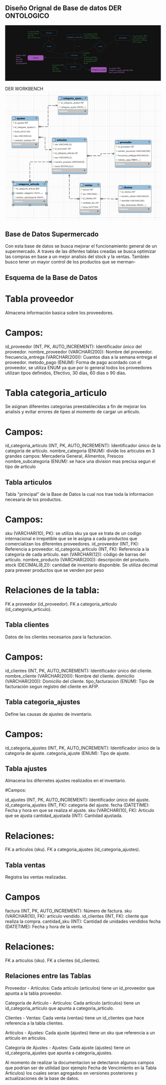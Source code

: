 ## Diseño Orignal de Base de datos DER ONTOLOGICO
![alt text](der.jpeg)

DER WORKBENCH
![alt text](der_workbench.png)

## Base de Datos Supermercado

Con esta base de datos se busca mejorar el funcionamiento general de un supermercado. A traves de las difentes tablas creadas se busca optimizar las compras en base a un mejor analisis del stock y la ventas. También busco tener un mayor control de los productos que se merman-

## Esquema de la Base de Datos

# Tabla proveedor
Almacena información basica sobre los proveedores.

# Campos:
id_proveedor (INT, PK, AUTO_INCREMENT): Identificador único del proveedor.
nombre_proveedor (VARCHAR(200)): Nombre del proveedor.
frecuencia_entrega (VARCHAR(200)): Cuantos dias a la semana entrega el proveedor.
metodo_pago (ENUM): Forma de pago acordado con el proveedor, se utiliza ENUM ya que por lo general todos los proveedores utilizan tipos definidos,  Efectivo, 30 días, 60 días o 90 días.

# Tabla categoria_articulo
Se asignan diferentes categorias preestablecidas a fin de mejorar los analisis y evitar errores de tipeo al momento de cargar un articulo.

# Campos:
id_categoria_articulo (INT, PK, AUTO_INCREMENT): Identificador único de la categoría de artículo.
nombre_categoria (ENUM): divide los articulos en 3 grandes campos: Mercaderia General, Alimentos, Frescos
nombre_subcategoria (ENUM): se hace una division mas precisa segun el tipo de articulo


## Tabla articulos
Tabla "principal" de la Base de Datos la cual nos trae toda la informacion necesaria de los productos.

# Campos:
sku (VARCHAR(10), PK): se utiliza sku ya que se trata de un codigo internacional e irrepetible que se le asigna a cada productos que comercializan los diferentes proveedores.
id_proveedor (INT, FK): Referencia a proveedor.
id_categoria_articulo (INT, FK): Referencia a la categoria de cada articulo.
ean (VARCHAR(12)): código de barras del artículo.
nombre_producto (VARCHAR(200)): descripción del producto.
stock (DECIMAL(8,2)): cantidad de inventario disponible. Se utiliza decimal para preveer productos que se venden por peso

# Relaciones de la tabla:
FK a proveedor (id_proveedor).
FK a categoria_articulo (id_categoria_articulo).

## Tabla clientes
Datos de los clientes necesarios para la facturacion.

# Campos:
id_clientes (INT, PK, AUTO_INCREMENT): Identificador único del cliente.
nombre_cliente (VARCHAR(200)): Nombre del cliente.
domicilio (VARCHAR(200)): Domicilio del cliente.
tipo_facturacion (ENUM): Tipo de facturación segun registro del cliente en AFIP.

## Tabla categoria_ajustes
Define las causas de ajustes de inventario.

# Campos:
id_categoria_ajustes (INT, PK, AUTO_INCREMENT): Identificador único de la categoría de ajuste.
categoria_ajuste (ENUM): Tipo de ajuste.

## Tabla ajustes
Almacena los difernetes ajustes realizados en el inventario.

#Campos:

id_ajustes (INT, PK, AUTO_INCREMENT): Identificador único del ajuste.
id_categoria_ajustes (INT, FK): categoria del ajuste.
fecha (DATETIME): Fecha y hora en que se realiza el ajuste.
sku (VARCHAR(10), FK): Articulo que se ajusta
cantidad_ajustada (INT): Cantidad ajustada.

# Relaciones:
FK a articulos (sku).
FK a categoria_ajustes (id_categoria_ajustes).

## Tabla ventas
Registra las ventas realizadas.

# Campos
factura (INT, PK, AUTO_INCREMENT): Número de factura.
sku (VARCHAR(10), FK): articulo vendido.
id_clientes (INT, FK): cliente que realiza la compra.
cantidad_sku (INT): Cantidad de unidades vendidos
fecha (DATETIME): Fecha y hora de la venta.

# Relaciones:
FK a articulos (sku).
FK a clientes (id_clientes).

## Relaciones entre las Tablas

Proveedor - Artículos: Cada artículo (articulos) tiene un id_proveedor que apunta a la tabla proveedor.

Categoría de Artículo - Artículos: Cada artículo (articulos) tiene un id_categoria_articulo que apunta a categoria_articulo.

Clientes - Ventas: Cada venta (ventas) tiene un id_clientes que hace referencia a la tabla clientes.

Artículos - Ajustes: Cada ajuste (ajustes) tiene un sku que referencia a un artículo en articulos.

Categoría de Ajustes - Ajustes: Cada ajuste (ajustes) tiene un id_categoria_ajustes que apunta a categoria_ajustes.

Al momento de realizar la documentacion se detectaron algunos campos que podrian ser de utilidad (por ejemplo Fecha de Vencimiento en la Tabla Articulos) los cuales seran agregados en versiones posteriores y actualizaciones de la base de datos.
